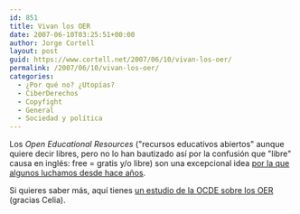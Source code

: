 ```yaml
---
id: 851
title: Vivan los OER
date: 2007-06-10T03:25:51+00:00
author: Jorge Cortell
layout: post
guid: https://www.cortell.net/2007/06/10/vivan-los-oer/
permalink: /2007/06/10/vivan-los-oer/
categories:
  - ¿Por qué no? ¿Utopías?
  - CiberDerechos
  - Copyfight
  - General
  - Sociedad y polí­tica
---
```

Los _Open Educational Resources_ ("recursos educativos abiertos" aunque quiere decir libres, pero no lo han bautizado así­ por la confusión que "libre" causa en inglés: free = gratis y/o libre) son una excepcional idea <a title="Artí­culo en el ABC" target="_blank" href="https://homepage.mac.com/jorgecortell/blogwavestudio/LH20041021114344/LHA20041021184908/Media/LHA20041021184908_1_OR.jpg">por la que algunos luchamos desde hace años</a>.

Si quieres saber más, aquí­ tienes <a title="Estudio OCDE" target="_blank" href="https://www.oecd.org/document/41/0,2340,en_2649_201185_38659497_1_1_1_1,00.html">un estudio de la OCDE sobre los OER</a> (gracias Celia).